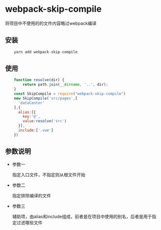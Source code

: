 # webpack-skip-compile

将项目中不使用的的文件内容略过webpack编译

## 安装

```js
    yarn add webpack-skip-compile
```

## 使用

```js
    function resolve(dir) {
        return path.join(__dirname, '..', dir);
    }
    const SkipCompile = require("webpack-skip-compile")
    new SkipCompile('src/pages',[
      'dataCenter'
    ],{
      alias:[{
        key:'@',
        value:resolve('src')
      }],
      include:['.vue']
    })
```

## 参数说明

- 参数一
    
    指定入口文件，不指定则从根文件开始

- 参数二

    指定排除编译的文件

- 参数三

    辅助项，由alias和include组成，前者是在项目中使用的别名，后者是用于指定过滤哪些文件
